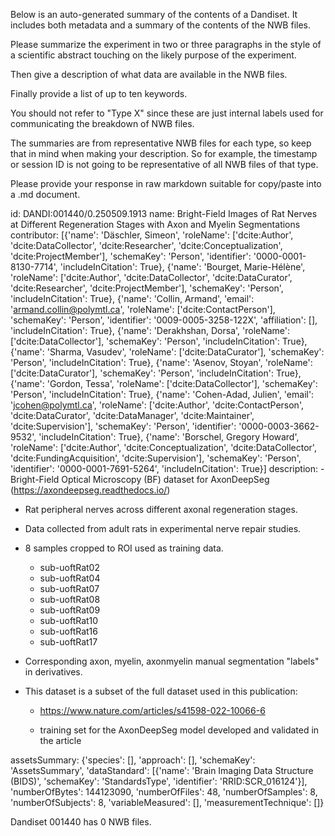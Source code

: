 
Below is an auto-generated summary of the contents of a Dandiset. It includes both metadata and a summary of the contents of the NWB files.

Please summarize the experiment in two or three paragraphs in the style of a scientific abstract touching on the likely purpose of the experiment.

Then give a description of what data are available in the NWB files.

Finally provide a list of up to ten keywords.

You should not refer to "Type X" since these are just internal labels used for communicating the breakdown of NWB files.

The summaries are from representative NWB files for each type, so keep that in mind when making your description. So for example, the timestamp or session ID is not going to be representative of all NWB files of that type.

Please provide your response in raw markdown suitable for copy/paste into a .md document.


id: DANDI:001440/0.250509.1913
name: Bright-Field Images of Rat Nerves at Different Regeneration Stages with Axon and Myelin Segmentations
contributor: [{'name': 'Däschler, Simeon', 'roleName': ['dcite:Author', 'dcite:DataCollector', 'dcite:Researcher', 'dcite:Conceptualization', 'dcite:ProjectMember'], 'schemaKey': 'Person', 'identifier': '0000-0001-8130-7714', 'includeInCitation': True}, {'name': 'Bourget, Marie-Hélène', 'roleName': ['dcite:Author', 'dcite:DataCollector', 'dcite:DataCurator', 'dcite:Researcher', 'dcite:ProjectMember'], 'schemaKey': 'Person', 'includeInCitation': True}, {'name': 'Collin, Armand', 'email': 'armand.collin@polymtl.ca', 'roleName': ['dcite:ContactPerson'], 'schemaKey': 'Person', 'identifier': '0009-0005-3258-122X', 'affiliation': [], 'includeInCitation': True}, {'name': 'Derakhshan, Dorsa', 'roleName': ['dcite:DataCollector'], 'schemaKey': 'Person', 'includeInCitation': True}, {'name': 'Sharma, Vasudev', 'roleName': ['dcite:DataCurator'], 'schemaKey': 'Person', 'includeInCitation': True}, {'name': 'Asenov, Stoyan', 'roleName': ['dcite:DataCurator'], 'schemaKey': 'Person', 'includeInCitation': True}, {'name': 'Gordon, Tessa', 'roleName': ['dcite:DataCollector'], 'schemaKey': 'Person', 'includeInCitation': True}, {'name': 'Cohen-Adad, Julien', 'email': 'jcohen@polymtl.ca', 'roleName': ['dcite:Author', 'dcite:ContactPerson', 'dcite:DataCurator', 'dcite:DataManager', 'dcite:Maintainer', 'dcite:Supervision'], 'schemaKey': 'Person', 'identifier': '0000-0003-3662-9532', 'includeInCitation': True}, {'name': 'Borschel, Gregory Howard', 'roleName': ['dcite:Author', 'dcite:Conceptualization', 'dcite:DataCollector', 'dcite:FundingAcquisition', 'dcite:Supervision'], 'schemaKey': 'Person', 'identifier': '0000-0001-7691-5264', 'includeInCitation': True}]
description: - Bright-Field Optical Microscopy (BF) dataset for AxonDeepSeg (https://axondeepseg.readthedocs.io/)

- Rat peripheral nerves across different axonal regeneration stages.

- Data collected from adult rats in experimental nerve repair studies.

- 8 samples cropped to ROI used as training data.
    - sub-uoftRat02
    - sub-uoftRat04
    - sub-uoftRat07
    - sub-uoftRat08
    - sub-uoftRat09
    - sub-uoftRat10
    - sub-uoftRat16
    - sub-uoftRat17

- Corresponding axon, myelin, axonmyelin manual segmentation "labels" in derivatives.

- This dataset is a subset of the full dataset used in this publication:

    - https://www.nature.com/articles/s41598-022-10066-6

    - training set for the AxonDeepSeg model developed and validated in the article

assetsSummary: {'species': [], 'approach': [], 'schemaKey': 'AssetsSummary', 'dataStandard': [{'name': 'Brain Imaging Data Structure (BIDS)', 'schemaKey': 'StandardsType', 'identifier': 'RRID:SCR_016124'}], 'numberOfBytes': 144123090, 'numberOfFiles': 48, 'numberOfSamples': 8, 'numberOfSubjects': 8, 'variableMeasured': [], 'measurementTechnique': []}

Dandiset 001440 has 0 NWB files.
